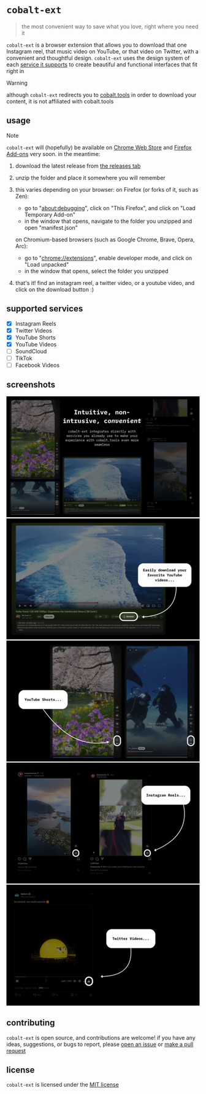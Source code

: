 # `cobalt-ext`

> the most convenient way to save what you love, right where you need it

`cobalt-ext` is a browser extension that allows you to download that one Instagram reel, that music video on YouTube, or that video on Twitter, with a convenient and thoughtful design. `cobalt-ext` uses the design system of each [service it supports](#supported-services) to create beautiful and functional interfaces that fit right in

> [!WARNING]  
> although `cobalt-ext` redirects you to [cobalt.tools](https://cobalt.tools) in order to download your content, it is not affiliated with cobalt.tools

## usage

> [!NOTE]  
> `cobalt-ext` will (hopefully) be available on [Chrome Web Store](https://chrome.google.com/webstore/) and [Firefox Add-ons](https://addons.mozilla.org/en-US/firefox/addon/) very soon. in the meantime:

1. download the latest release from [the releases tab](https://github.com/Sidd-underscore/cobalt-ext/releases/latest)
2. unzip the folder and place it somewhere you will remember
3. this varies depending on your browser:
    on Firefox (or forks of it, such as Zen):
    - go to "[about:debugging](about:debugging)", click on "This Firefox", and click on "Load Temporary Add-on"
    - in the window that opens, navigate to the folder you unzipped and open "manifest.json"

    on Chromium-based browsers (such as Google Chrome, Brave, Opera, Arc):
    - go to "[chrome://extensions](chrome://extensions)", enable developer mode, and click on "Load unpacked"
    - in the window that opens, select the folder you unzipped
4. that's it! find an instagram reel, a twitter video, or a youtube video, and click on the download button :)

## supported services

- [x] Instagram Reels
- [x] Twitter Videos
- [x] YouTube Shorts
- [x] YouTube Videos
- [ ] SoundCloud
- [ ] TikTok
- [ ] Facebook Videos

## screenshots

![into](https://github.com/Sidd-underscore/cobalt-ext/blob/main/screenshots/intro.png?raw=true)
![youtube videos](https://github.com/Sidd-underscore/cobalt-ext/blob/main/screenshots/yt-videos.png?raw=true)
![youtube shorts](https://github.com/Sidd-underscore/cobalt-ext/blob/main/screenshots/yt-shorts.png?raw=true)
![instagram reels](https://github.com/Sidd-underscore/cobalt-ext/blob/main/screenshots/instagram-reels.png?raw=true)
![twitter videos](https://github.com/Sidd-underscore/cobalt-ext/blob/main/screenshots/twitter-videos.png?raw=true)


## contributing

`cobalt-ext` is open source, and contributions are welcome! if you have any ideas, suggestions, or bugs to report, please [open an issue](https://github.com/Sidd-underscore/cobalt-ext/issues/new) or [make a pull request](https://github.com/Sidd-underscore/cobalt-ext/pulls)

## license

`cobalt-ext` is licensed under the [MIT license](https://choosealicense.com/licenses/mit/)
